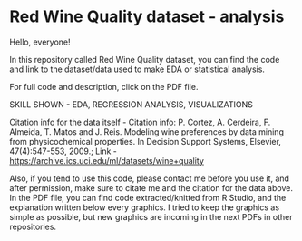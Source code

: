 # Red Wine Quality dataset - analysis

Hello, everyone!

In this repository called Red Wine Quality dataset, you can find the code and link to the dataset/data used to make EDA or statistical analysis.

For full code and description, click on the PDF file.

SKILL SHOWN - EDA, REGRESSION ANALYSIS, VISUALIZATIONS

Citation info for the data itself - Citation info: P. Cortez, A. Cerdeira, F. Almeida, T. Matos and J. Reis. Modeling wine preferences by data mining from physicochemical properties. In Decision Support Systems, Elsevier, 47(4):547-553, 2009.; Link - https://archive.ics.uci.edu/ml/datasets/wine+quality

Also, if you tend to use this code, please contact me before you use it, and after permission, make sure to citate me and the citation for the data above. In the PDF file, you can find code extracted/knitted from R Studio, and the explanation written below every graphics. I tried to keep the graphics as simple as possible, but new graphics are incoming in the next PDFs in other repositories.
